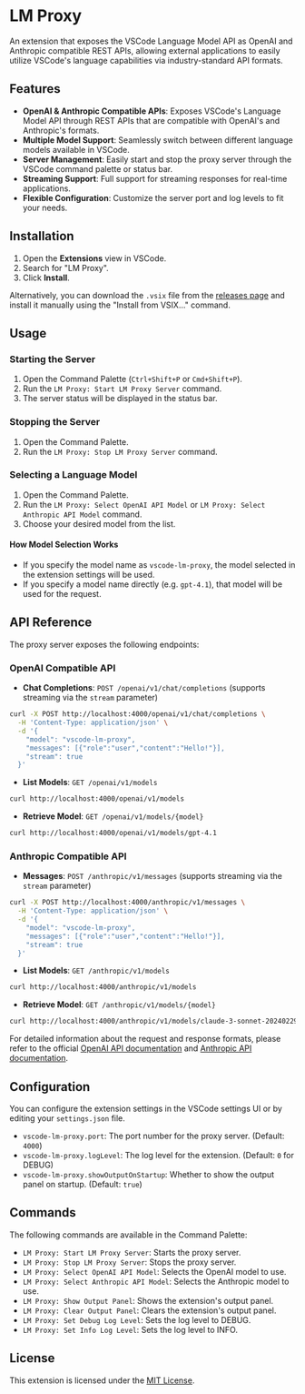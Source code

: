 # LM Proxy

An extension that exposes the VSCode Language Model API as OpenAI and Anthropic compatible REST APIs, allowing external applications to easily utilize VSCode's language capabilities via industry-standard API formats.

## Features

- **OpenAI & Anthropic Compatible APIs**: Exposes VSCode's Language Model API through REST APIs that are compatible with OpenAI's and Anthropic's formats.
- **Multiple Model Support**: Seamlessly switch between different language models available in VSCode.
- **Server Management**: Easily start and stop the proxy server through the VSCode command palette or status bar.
- **Streaming Support**: Full support for streaming responses for real-time applications.
- **Flexible Configuration**: Customize the server port and log levels to fit your needs.

## Installation

1. Open the **Extensions** view in VSCode.
2. Search for "LM Proxy".
3. Click **Install**.

Alternatively, you can download the `.vsix` file from the [releases page](https://github.com/ryo-nakae/vscode-lm-proxy/releases) and install it manually using the "Install from VSIX..." command.

## Usage

### Starting the Server

1. Open the Command Palette (`Ctrl+Shift+P` or `Cmd+Shift+P`).
2. Run the `LM Proxy: Start LM Proxy Server` command.
3. The server status will be displayed in the status bar.

### Stopping the Server

1. Open the Command Palette.
2. Run the `LM Proxy: Stop LM Proxy Server` command.

### Selecting a Language Model

1. Open the Command Palette.
2. Run the `LM Proxy: Select OpenAI API Model` or `LM Proxy: Select Anthropic API Model` command.
3. Choose your desired model from the list.

#### How Model Selection Works
- If you specify the model name as `vscode-lm-proxy`, the model selected in the extension settings will be used.
- If you specify a model name directly (e.g. `gpt-4.1`), that model will be used for the request.

## API Reference

The proxy server exposes the following endpoints:

### OpenAI Compatible API

- **Chat Completions**: `POST /openai/v1/chat/completions` (supports streaming via the `stream` parameter)

```bash
curl -X POST http://localhost:4000/openai/v1/chat/completions \
  -H 'Content-Type: application/json' \
  -d '{
    "model": "vscode-lm-proxy",
    "messages": [{"role":"user","content":"Hello!"}],
    "stream": true
  }'
```
- **List Models**: `GET /openai/v1/models`

```bash
curl http://localhost:4000/openai/v1/models
```
- **Retrieve Model**: `GET /openai/v1/models/{model}`

```bash
curl http://localhost:4000/openai/v1/models/gpt-4.1
```

### Anthropic Compatible API

- **Messages**: `POST /anthropic/v1/messages` (supports streaming via the `stream` parameter)

```bash
curl -X POST http://localhost:4000/anthropic/v1/messages \
  -H 'Content-Type: application/json' \
  -d '{
    "model": "vscode-lm-proxy",
    "messages": [{"role":"user","content":"Hello!"}],
    "stream": true
  }'
```
- **List Models**: `GET /anthropic/v1/models`

```bash
curl http://localhost:4000/anthropic/v1/models
```
- **Retrieve Model**: `GET /anthropic/v1/models/{model}`

```bash
curl http://localhost:4000/anthropic/v1/models/claude-3-sonnet-20240229
```

For detailed information about the request and response formats, please refer to the official [OpenAI API documentation](https://platform.openai.com/docs/api-reference) and [Anthropic API documentation](https://docs.anthropic.com/claude/reference/getting-started-with-the-api).

## Configuration

You can configure the extension settings in the VSCode settings UI or by editing your `settings.json` file.

- `vscode-lm-proxy.port`: The port number for the proxy server. (Default: `4000`)
- `vscode-lm-proxy.logLevel`: The log level for the extension. (Default: `0` for DEBUG)
- `vscode-lm-proxy.showOutputOnStartup`: Whether to show the output panel on startup. (Default: `true`)

## Commands

The following commands are available in the Command Palette:

- `LM Proxy: Start LM Proxy Server`: Starts the proxy server.
- `LM Proxy: Stop LM Proxy Server`: Stops the proxy server.
- `LM Proxy: Select OpenAI API Model`: Selects the OpenAI model to use.
- `LM Proxy: Select Anthropic API Model`: Selects the Anthropic model to use.
- `LM Proxy: Show Output Panel`: Shows the extension's output panel.
- `LM Proxy: Clear Output Panel`: Clears the extension's output panel.
- `LM Proxy: Set Debug Log Level`: Sets the log level to DEBUG.
- `LM Proxy: Set Info Log Level`: Sets the log level to INFO.

## License

This extension is licensed under the [MIT License](LICENSE).
